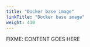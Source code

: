 ```yaml
---
title: "Docker base image"
linkTitle: "Docker base image"
weight: 410
---
```


FIXME: CONTENT GOES HERE
